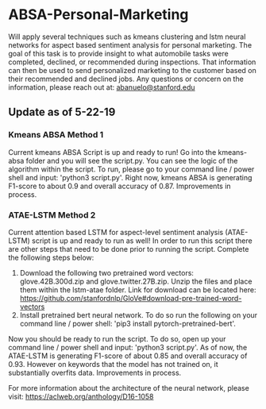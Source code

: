 # ABSA-Personal-Marketing
Will apply several techniques such as kmeans clustering and lstm neural networks for aspect based sentiment analysis for personal marketing. The goal of this task is to provide insight to what automobile tasks were completed, declined, or recommended during inspections. That information can then be used to send personalized marketing to the customer based on their recommended and declined jobs. Any questions or concern on the information, please reach out at: abanuelo@stanford.edu

## Update as of 5-22-19

### Kmeans ABSA Method 1
Current kmeans ABSA Script is up and ready to run! Go into the kmeans-absa folder and you will see the script.py. You can see the logic of the algorithm within the script. To run, please go to your command line / power shell and input: 'python3 script.py'. Right now, kmeans ABSA is generating F1-score to about 0.9 and overall accuracy of 0.87. Improvements in process. 

### ATAE-LSTM Method 2
Current attention based LSTM for aspect-level sentiment analysis (ATAE-LSTM) script is up and ready to run as well! In order to run this script there are other steps that need to be done prior to running the script. Complete the following steps below:

1. Download the following two pretrained word vectors: glove.42B.300d.zip and glove.twitter.27B.zip. Unzip the files and place them within the lstm-atae folder. Link for download can be located here: https://github.com/stanfordnlp/GloVe#download-pre-trained-word-vectors
2. Install pretrained bert neural network. To do so run the following on your command line / power shell: 'pip3 install pytorch-pretrained-bert'.

Now you should be ready to run the script. To do so, open up your command line / power shell and input: 'python3 script.py'. As of now, the ATAE-LSTM is generating F1-score of about 0.85 and overall accuracy of 0.93. However on keywords that the model has not trained on, it substantially overfits data. Improvements in process.

For more information about the architecture of the neural network, please visit: https://aclweb.org/anthology/D16-1058
